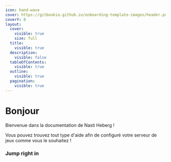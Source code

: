 ```yaml
---
icon: hand-wave
cover: https://gitbookio.github.io/onboarding-template-images/header.png
coverY: 0
layout:
  cover:
    visible: true
    size: full
  title:
    visible: true
  description:
    visible: false
  tableOfContents:
    visible: true
  outline:
    visible: true
  pagination:
    visible: true
---
```


# Bonjour

Bienvenue dans la documentation de Nasti Heberg !

Vous pouvez trouvez tout type d'aide afin de configuré votre serveur de jeux comme vous le souhaitez !

### Jump right in
